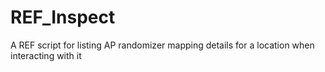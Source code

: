 # REF_Inspect
A REF script for listing AP randomizer mapping details for a location when interacting with it
